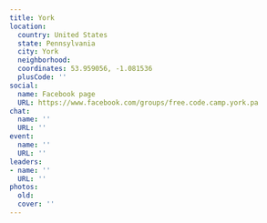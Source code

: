 ```yaml
---
title: York
location:
  country: United States
  state: Pennsylvania
  city: York
  neighborhood: 
  coordinates: 53.959056, -1.081536
  plusCode: ''
social:
  name: Facebook page
  URL: https://www.facebook.com/groups/free.code.camp.york.pa
chat:
  name: ''
  URL: ''
event:
  name: ''
  URL: ''
leaders:
- name: ''
  URL: ''
photos:
  old: 
  cover: ''
---
```

